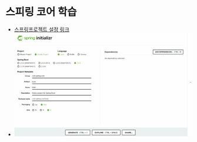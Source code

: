 
# 스피링 코어 학습
- [스프링프로젝트 설정 링크](https://start.spring.io)
- ![초기설정사진](./src/main/resources/static/md_image/KakaoTalk_20210427_155405372.png)
